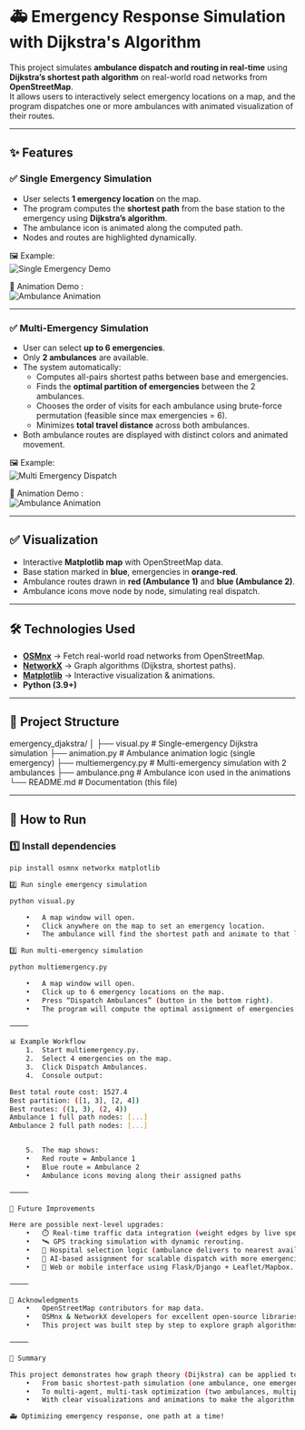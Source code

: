 
# 🚑 Emergency Response Simulation with Dijkstra's Algorithm

This project simulates **ambulance dispatch and routing in real-time** using **Dijkstra’s shortest path algorithm** on real-world road networks from **OpenStreetMap**.  
It allows users to interactively select emergency locations on a map, and the program dispatches one or more ambulances with animated visualization of their routes.

---

## ✨ Features

### ✅ Single Emergency Simulation
- User selects **1 emergency location** on the map.
- The program computes the **shortest path** from the base station to the emergency using **Dijkstra’s algorithm**.
- The ambulance icon is animated along the computed path.
- Nodes and routes are highlighted dynamically.

🖼️ Example:  
![Single Emergency Demo](assets/single_emergency.png)

🎥 Animation Demo :  
![Ambulance Animation](assets/single_ambulance_animation.gif)


---

### ✅ Multi-Emergency Simulation
- User can select **up to 6 emergencies**.
- Only **2 ambulances** are available.
- The system automatically:
  - Computes all-pairs shortest paths between base and emergencies.
  - Finds the **optimal partition of emergencies** between the 2 ambulances.
  - Chooses the order of visits for each ambulance using brute-force permutation (feasible since max emergencies = 6).
  - Minimizes **total travel distance** across both ambulances.
- Both ambulance routes are displayed with distinct colors and animated movement.

🖼️ Example:  
![Multi Emergency Dispatch](assets/multi_emergency.png)

🎥 Animation Demo :  
![Ambulance Animation](assets/ambulance_animation.gif)

---

## ✅ Visualization
- Interactive **Matplotlib map** with OpenStreetMap data.
- Base station marked in **blue**, emergencies in **orange-red**.
- Ambulance routes drawn in **red (Ambulance 1)** and **blue (Ambulance 2)**.
- Ambulance icons move node by node, simulating real dispatch.

---

## 🛠️ Technologies Used
- **[OSMnx](https://osmnx.readthedocs.io/)** → Fetch real-world road networks from OpenStreetMap.  
- **[NetworkX](https://networkx.org/)** → Graph algorithms (Dijkstra, shortest paths).  
- **[Matplotlib](https://matplotlib.org/)** → Interactive visualization & animations.  
- **Python (3.9+)**

---

## 📂 Project Structure

emergency_djakstra/
│
├── visual.py          # Single-emergency Dijkstra simulation
├── animation.py       # Ambulance animation logic (single emergency)
├── multiemergency.py  # Multi-emergency simulation with 2 ambulances
├── ambulance.png      # Ambulance icon used in the animations
└── README.md          # Documentation (this file)

---

## 🚀 How to Run

### 1️⃣ Install dependencies
```bash
pip install osmnx networkx matplotlib

2️⃣ Run single emergency simulation

python visual.py

	•	A map window will open.
	•	Click anywhere on the map to set an emergency location.
	•	The ambulance will find the shortest path and animate to that location.

3️⃣ Run multi-emergency simulation

python multiemergency.py

	•	A map window will open.
	•	Click up to 6 emergency locations on the map.
	•	Press “Dispatch Ambulances” (button in the bottom right).
	•	The program will compute the optimal assignment of emergencies between the two ambulances and animate both routes.

⸻

📊 Example Workflow
	1.	Start multiemergency.py.
	2.	Select 4 emergencies on the map.
	3.	Click Dispatch Ambulances.
	4.	Console output:

Best total route cost: 1527.4
Best partition: ([1, 3], [2, 4])
Best routes: ((1, 3), (2, 4))
Ambulance 1 full path nodes: [...]
Ambulance 2 full path nodes: [...]


	5.	The map shows:
	•	Red route = Ambulance 1
	•	Blue route = Ambulance 2
	•	Ambulance icons moving along their assigned paths

⸻

🔮 Future Improvements

Here are possible next-level upgrades:
	•	⏱️ Real-time traffic data integration (weight edges by live speed/traffic).
	•	🛰️ GPS tracking simulation with dynamic rerouting.
	•	🏥 Hospital selection logic (ambulance delivers to nearest available hospital).
	•	🤖 AI-based assignment for scalable dispatch with more emergencies & ambulances.
	•	📱 Web or mobile interface using Flask/Django + Leaflet/Mapbox.

⸻

🙌 Acknowledgments
	•	OpenStreetMap contributors for map data.
	•	OSMnx & NetworkX developers for excellent open-source libraries.
	•	This project was built step by step to explore graph algorithms, optimization, and interactive visualization.

⸻

📌 Summary

This project demonstrates how graph theory (Dijkstra) can be applied to real-world emergency response systems:
	•	From basic shortest-path simulation (one ambulance, one emergency).
	•	To multi-agent, multi-task optimization (two ambulances, multiple emergencies).
	•	With clear visualizations and animations to make the algorithm’s decisions transparent.

🚑 Optimizing emergency response, one path at a time!
